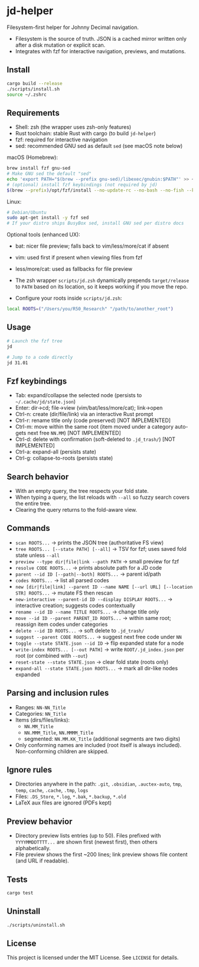 jd-helper
=========

Filesystem-first helper for Johnny Decimal navigation.

- Filesystem is the source of truth. JSON is a cached mirror written only after a disk mutation or explicit scan.
- Integrates with fzf for interactive navigation, previews, and mutations.

Install
-------

```bash
cargo build --release
./scripts/install.sh
source ~/.zshrc
```

Requirements
------------

- Shell: zsh (the wrapper uses zsh-only features)
- Rust toolchain: stable Rust with cargo (to build `jd-helper`)
- fzf: required for interactive navigation
- sed: recommended GNU sed as default `sed` (see macOS note below)

macOS (Homebrew):

```bash
brew install fzf gnu-sed
# Make GNU sed the default "sed"
echo 'export PATH="$(brew --prefix gnu-sed)/libexec/gnubin:$PATH"' >> ~/.zshrc
# (optional) install fzf keybindings (not required by jd)
$(brew --prefix)/opt/fzf/install --no-update-rc --no-bash --no-fish --key-bindings --completion
```

Linux:

```bash
# Debian/Ubuntu
sudo apt-get install -y fzf sed
# If your distro ships BusyBox sed, install GNU sed per distro docs
```

Optional tools (enhanced UX):

- bat: nicer file preview; falls back to vim/less/more/cat if absent
- vim: used first if present when viewing files from fzf
- less/more/cat: used as fallbacks for file preview

- The zsh wrapper `scripts/jd.zsh` dynamically prepends `target/release` to `PATH` based on its location, so it keeps working if you move the repo.
- Configure your roots inside `scripts/jd.zsh`:

```zsh
local ROOTS=("/Users/you/R50_Research" "/path/to/another_root")
```

Usage
-----

```zsh
# Launch the fzf tree
jd

# Jump to a code directly
jd 31.01
```

Fzf keybindings
---------------

- Tab: expand/collapse the selected node (persists to `~/.cache/jd/state.json`)
- Enter: dir→cd; file→view (vim/bat/less/more/cat); link→open
- Ctrl-n: create (dir/file/link) via an interactive Rust prompt
- Ctrl-r: rename title only (code preserved) [NOT IMPLEMENTED]
- Ctrl-m: move within the same root (item moved under a category auto-gets next free `NN.MM`) [NOT IMPLEMENTED]
- Ctrl-d: delete with confirmation (soft-deleted to `.jd_trash/`) [NOT IMPLEMENTED]
- Ctrl-a: expand-all (persists state)
- Ctrl-g: collapse-to-roots (persists state)

Search behavior
---------------

- With an empty query, the tree respects your fold state.
- When typing a query, the list reloads with `--all` so fuzzy search covers the entire tree.
- Clearing the query returns to the fold-aware view.

Commands
--------

- `scan ROOTS...` → prints the JSON tree (authoritative FS view)
- `tree ROOTS... [--state PATH] [--all]` → TSV for fzf; uses saved fold state unless `--all`
- `preview --type dir|file|link --path PATH` → small preview for fzf
- `resolve CODE ROOTS...` → prints absolute path for a JD code
- `parent --id ID [--path|--both] ROOTS...` → parent id/path
- `codes ROOTS...` → list all parsed codes
- `new [dir|file|link] --parent ID --name NAME [--url URL] [--location STR] ROOTS...` → mutate FS then rescan
- `new-interactive --parent-id ID --display DISPLAY ROOTS...` → interactive creation; suggests codes contextually
- `rename --id ID --name TITLE ROOTS...` → change title only
- `move --id ID --parent PARENT_ID ROOTS...` → within same root; reassign item codes under categories
- `delete --id ID ROOTS...` → soft delete to `.jd_trash/`
- `suggest --parent CODE ROOTS...` → suggest next free code under `NN`
- `toggle --state STATE.json --id ID` → flip expanded state for a node
- `write-index ROOTS... [--out PATH]` → write `ROOT/.jd_index.json` per root (or combined with `--out`)
- `reset-state --state STATE.json` → clear fold state (roots only)
- `expand-all --state STATE.json ROOTS...` → mark all dir-like nodes expanded

Parsing and inclusion rules
---------------------------

- Ranges: `NN-NN_Title`
- Categories: `NN_Title`
- Items (dirs/files/links):
  - `NN.MM_Title`
  - `NN.MMM_Title`, `NN.MMMM_Title`
  - segmented: `NN.MM.KK_Title` (additional segments are two digits)
- Only conforming names are included (root itself is always included). Non-conforming children are skipped.

Ignore rules
------------

- Directories anywhere in the path: `.git`, `.obsidian`, `.auctex-auto`, `tmp`, `temp`, `cache`, `.cache`, `.tmp`, `logs`
- Files: `.DS_Store`, `*.log`, `*.bak`, `*.backup`, `*.old`
- LaTeX aux files are ignored (PDFs kept)

Preview behavior
----------------

- Directory preview lists entries (up to 50). Files prefixed with `YYYYMMDDTTTT...` are shown first (newest first), then others alphabetically.
- File preview shows the first ~200 lines; link preview shows file content (and URL if readable).

Tests
-----

```bash
cargo test
```

Uninstall
---------

```bash
./scripts/uninstall.sh
```

License
-------

This project is licensed under the MIT License. See `LICENSE` for details.

